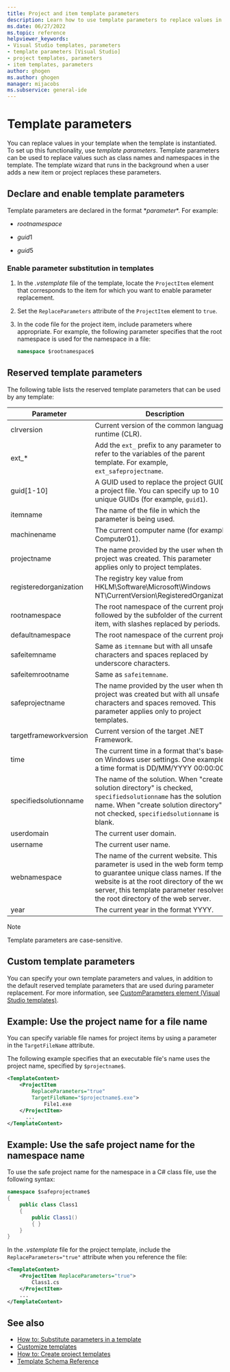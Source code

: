 ```yaml
---
title: Project and item template parameters
description: Learn how to use template parameters to replace values in your template when the template is instantiated.
ms.date: 06/27/2022
ms.topic: reference
helpviewer_keywords:
- Visual Studio templates, parameters
- template parameters [Visual Studio]
- project templates, parameters
- item templates, parameters
author: ghogen
ms.author: ghogen
manager: mijacobs
ms.subservice: general-ide
---
```

# Template parameters

You can replace values in your template when the template is instantiated. To set up this functionality, use *template parameters*. Template parameters can be used to replace values such as class names and namespaces in the template. The template wizard that runs in the background when a user adds a new item or project replaces these parameters.

## Declare and enable template parameters

Template parameters are declared in the format $*parameter*$. For example:

- $rootnamespace$

- $guid1$

- $guid5$

### Enable parameter substitution in templates

1. In the *.vstemplate* file of the template, locate the `ProjectItem` element that corresponds to the item for which you want to enable parameter replacement.

1. Set the `ReplaceParameters` attribute of the `ProjectItem` element to `true`.

1. In the code file for the project item, include parameters where appropriate. For example, the following parameter specifies that the root namespace is used for the namespace in a file:

   ```csharp
   namespace $rootnamespace$
   ```

## Reserved template parameters

The following table lists the reserved template parameters that can be used by any template:

|Parameter|Description|
|---------------|-----------------|
|clrversion|Current version of the common language runtime (CLR).|
|ext_\*|Add the `ext_` prefix to any parameter to refer to the variables of the parent template. For example, `ext_safeprojectname`.|
|guid[1-10]|A GUID used to replace the project GUID in a project file. You can specify up to 10 unique GUIDs (for example, `guid1`).|
|itemname|The name of the file in which the parameter is being used.|
|machinename|The current computer name (for example, Computer01).|
|projectname|The name provided by the user when the project was created. This parameter applies only to project templates.|
|registeredorganization|The registry key value from HKLM\Software\Microsoft\Windows NT\CurrentVersion\RegisteredOrganization.|
|rootnamespace|The root namespace of the current project followed by the subfolder of the current item, with slashes replaced by periods.|
|defaultnamespace|The root namespace of the current project.|
|safeitemname|Same as `itemname` but with all unsafe characters and spaces replaced by underscore characters.|
|safeitemrootname|Same as `safeitemname`.|
|safeprojectname|The name provided by the user when the project was created but with all unsafe characters and spaces removed. This parameter applies only to project templates.|
|targetframeworkversion|Current version of the target .NET Framework.|
|time|The current time in a format that's based on Windows user settings. One example of a time format is DD/MM/YYYY 00:00:00. |
|specifiedsolutionname|The name of the solution. When "create solution directory" is checked, `specifiedsolutionname` has the solution name. When "create solution directory" is not checked, `specifiedsolutionname` is blank.|
|userdomain|The current user domain.|
|username|The current user name.|
|webnamespace|The name of the current website. This parameter is used in the web form template to guarantee unique class names. If the website is at the root directory of the web server, this template parameter resolves to the root directory of the web server.|
|year|The current year in the format YYYY.|

> [!NOTE]
> Template parameters are case-sensitive.

## Custom template parameters

You can specify your own template parameters and values, in addition to the default reserved template parameters that are used during parameter replacement. For more information, see [CustomParameters element (Visual Studio templates)](../extensibility/customparameters-element-visual-studio-templates.md).

## Example: Use the project name for a file name

You can specify variable file names for project items by using a parameter in the `TargetFileName` attribute.

The following example specifies that an executable file's name uses the project name, specified by `$projectname$`.

```xml
<TemplateContent>
    <ProjectItem
        ReplaceParameters="true"
        TargetFileName="$projectname$.exe">
            File1.exe
    </ProjectItem>
      ...
</TemplateContent>
```

## Example: Use the safe project name for the namespace name

To use the safe project name for the namespace in a C# class file, use the following syntax:

```csharp
namespace $safeprojectname$
{
    public class Class1
    {
        public Class1()
        { }
    }
}
```

In the *.vstemplate* file for the project template, include the `ReplaceParameters="true"` attribute when you reference the file:

```xml
<TemplateContent>
    <ProjectItem ReplaceParameters="true">
        Class1.cs
    </ProjectItem>
    ...
</TemplateContent>
```

## See also

- [How to: Substitute parameters in a template](how-to-substitute-parameters-in-a-template.md)
- [Customize templates](../ide/customizing-project-and-item-templates.md)
- [How to: Create project templates](../ide/how-to-create-project-templates.md)
- [Template Schema Reference](../extensibility/visual-studio-template-schema-reference.md)

